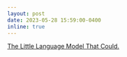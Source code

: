 ```yaml
---
layout: post
date: 2023-05-28 15:59:00-0400
inline: true
---
```


[ The Little Language Model That Could.](https://www.hackster.io/news/the-little-language-model-that-could-4bff60aee56c)